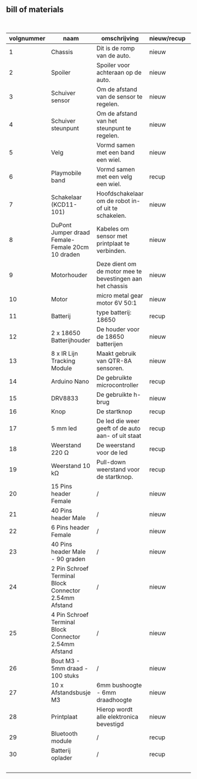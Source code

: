 ## bill of materials
<br />

|volgnummer|naam|omschrijving|nieuw/recup|kostprijs/stuk|aantal|subtotaal|
|----------|----|------------|-----------|---------|------|---------|
|         1|  Chassis  |    Dit is de romp van de auto.        |   nieuw        |     € 1    |    1  |      € 1   |
|         2|  Spoiler  |     Spoiler voor achteraan op de auto.       |   nieuw        |   € 1      |  1    |   € 2      |
|         3|   Schuiver sensor |  Om de afstand van de sensor te regelen. |  nieuw   |    € 1     |    1  |    € 3     |
|         4|   Schuiver steunpunt | Om de afstand van het steunpunt te regelen. |    nieuw   |  € 1   |  1    |  € 4  |
|         5|  Velg  |     Vormd samen met een band een wiel.       |     nieuw      |     € 1    |   2   |    € 6     |
|         6|   Playmobile band |   Vormd samen met een velg een wiel.    |    recup    |    gratis     |    2  |    € 6     |
|         7|  Schakelaar (KCD11-101) | Hoofdschakelaar om de robot in- of uit te schakelen.  | nieuw | € 0,83  | 1 |  € 6,83    |
|         8| DuPont Jumper draad Female-Female 20cm 10 draden | Kabeles om sensor met printplaat te verbinden. | nieuw  | € 0,75 | 2 | € 8,33 |
|         9|  Motorhouder  |  Deze dient om de motor mee te bevestingen aan het chassis | nieuw | € 1  |  1  |  € 9,33 |
|         10|  Motor  | micro metal gear motor 6V 50:1 |   nieuw   |  € 3,25   |   2   |   € 15,83   |
|         11|   Batterij | type batterij: 18650 |      recup     |    € 3,5     |   2   |     € 22,83    |
|         12| 2 x 18650 Batterijhouder |   De houder voor de 18650 batterijen |   nieuw  |   € 1,5    | 1   |   € 24,33   |
|         13|  8 x IR Lijn Tracking Module  |    Maakt gebruik van QTR-8A sensoren. | nieuw | € 3,5  | 1 |  € 27,83  |
|         14|  Arduino Nano  |   De gebruikte microcontroller         |     recup      |     € 2,61    |  1    |     € 30,44    |
|         15|  DRV8833  |    De gebruikte h-brug  |    nieuw     |   € 0,48   |  1 | € 30,92 |
|         16|  Knop  |     De startknop       |      recup     |    € 0,10     |   1   |  € 31,02      |
|         17|  5 mm led  |      De led die weer geeft of de auto aan- of uit staat  | recup |  € 0,10    |  1    |   € 31,12   |
|         18|  Weerstand 220 Ω  |      De weerstand voor de led    |     recup      |    € 0,05     |   1   |   € 31,17      |
|         19|  Weerstand 10 kΩ  |  Pull-down weerstand voor de startknop.  |     recup      |    € 0,05    |   1   |     € 31,22    |
|         20|  15 Pins header Female  |      /      |      nieuw     |    € 0,31	     |    2  |     € 31,84    |
|         21|  40 Pins header Male  |        /    |    nieuw       |     € 0,40    |   1   |    € 32,24     |
|         22|  6 Pins header Female  |     /       |    nieuw       |    € 0,18	     |   3   |   € 32,78    |
|         23|  40 Pins header Male - 90 graden  |  /  |  nieuw    |    € 0,50	  |   1   |      € 33,28   |
|         24|  2 Pin Schroef Terminal Block Connector 2.54mm Afstand  |      /      |    nieuw   |   € 0,30	   |   1   |   € 33,58      |
|         25|  4 Pin Schroef Terminal Block Connector 2.54mm Afstand  |       /     |    nieuw  |     € 0,45    |   1   |  € 34,03       |
|         26|  Bout M3 - 5mm draad - 100 stuks  |       /     |    nieuw  |     € 2,50    |   1   |     € 36,53    |
|         27|  10 x Afstandsbusje M3   |      6mm bushoogte - 6mm draadhoogte     |    nieuw  |     € 1,50    |   1   |   € 38,03      |
|         28|  Printplaat | Hierop wordt alle elektronica bevestigd | nieuw | € 6,71 | 1 | € 44, 74 |
|         29| Bluetooth module |  / | recup | € 3,90 | 1 | € 48, 64 |
|         30| Batterij oplader |  / | recup | € 3,69 | 1 | € 52, 33 |
| | | | | | Totaal | € 52,33 |
